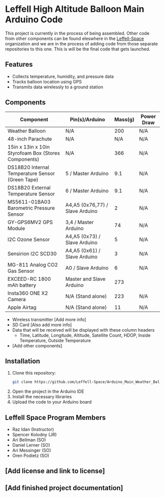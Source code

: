 # Leffell High Altitude Balloon Main Arduino Code

This project is currently in the process of being assembled. Other code from other components can be found eleswhere in the [Leffell-Space](https://github.com/orgs/Leffell-Space/repositories) organization and we are in the process of adding code from those separate repositories to this one. This is will be the final code that gets launched.

## Features

- Collects temperature, humidity, and pressure data
- Tracks balloon location using GPS
- Transmits data wirelessly to a ground station

## Components


| Component | Pin(s)/Arduino  | Mass(g) | Power Draw |           
| - | - | - | - |
|Weather Balloon| N/A|200|N/A|
|48-inch Parachute| N/A| N/A|N/A|
|15in x 13in x 10in Styrofoam Box (Stores Components)| N/A|366|N/A|
|DS18B20 Internal Temperature Sensor (Green Tape)| 5 / Master Arduino| 9.1|N/A|
|DS18B20 External Temperature Sensor | 6 / Master Arduino| 9.1 |N/A|
|MS5611-01BA03 Barometric Pressure Sensor| A4,A5 (0x76,77) / Slave Arduino|2| N/A|
|GY-GPS6MV2 GPS Module| 3,4 / Master Arduino|74|N/A|
|I2C Ozone Sensor| A4,A5 (0x73) / Slave Arduino|5| N/A |
|Sensirion I2C SCD30|A4,A5 (0x61) / Slave Arduino|3|N/A|
|MG-811 Analog CO2 Gas Sensor| A0 / Slave Arduino|6|N/A|
|EXCEED-RC 1800 mAh battery| Master and Slave Arduino|273| | 
|Insta360 ONE X2 Camera|N/A (Stand alone)|223|N/A|
|Apple Airtag | N/A (Stand alone)|11|N/A|

- Wireless transmitter [Add more info]
- SD Card [Also add more info]
- Data that will be received will be displayed with these column headers
     - Time, Latitude, Longitude, Altitude, Satellite Count, HDOP, Inside Temperature, Outside Temperature
- [Add other components]

## Installation

1. Clone this repository:
   ```bash
   git clone https://github.com/Leffell-Space/Arduino_Main_Weather_Balloon.git
   ```
2. Open the project in the Arduino IDE
3. Install the necessary libraries
4. Upload the code to your Arduino board

## Leffell Space Program Members
- Raz Idan (Instructor)
- Spencer Kolodny (JR)
- Ari Bellman (SO)
- Daniel Lerner (SO)
- Ari Messinger (SO)
- Oren Podietz (SO)
  
## [Add license and link to license]

## [Add finished project documentation]
